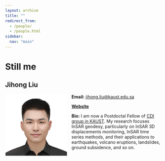 ```yaml
---
layout: archive
title: ""
redirect_from: 
  - /people/
  - /people.html
sidebar:
  nav: "main"
---
```


# Still me

## Jihong Liu

<img align="left" src="/images/ljh.png" width="200px" style="padding-right: 15px">

**Email:** jihong.liu@kaust.edu.sa

**[Website](https://jihongliu2024.github.io)**

**Bio:** I am now a Postdoctal Fellow of [CDI group in KAUST](https://cdi.kaust.edu.sa). My research focuses InSAR geodesy, particularly on InSAR 3D displacements monitoring, InSAR time series methods, and their applications to earthquakes, volcano eruptions, landslides, ground subsidence, and so on.



